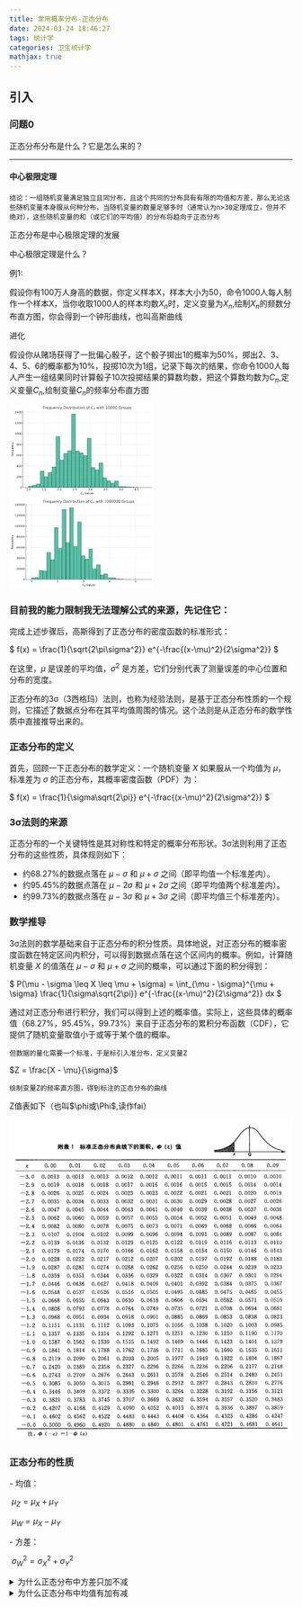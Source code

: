 ```yaml
---
title: 常用概率分布-正态分布
date: 2024-03-24 18:46:27
tags: 统计学
categories: 卫生统计学
mathjax: true
---
```


## 引入

### 问题0

正态分布分布是什么？它是怎么来的？

---

#### 中心极限定理

`结论：一组随机变量满足独立且同分布，且这个共同的分布具有有限的均值和方差，那么无论这些随机变量本身服从何种分布，当随机变量的数量足够多时（通常认为n>30定理成立，但并不绝对），这些随机变量的和（或它们的平均值）的分布将趋向于正态分布`

正态分布是中心极限定理的发展

中心极限定理是什么？

例1:

假设你有100万人身高的数据，你定义样本X，样本大小为50，命令1000人每人制作一个样本X，当你收取1000人的样本均数$X_n$时，定义变量为$X_n$,绘制$X_n$的频数分布直方图，你会得到一个钟形曲线，也叫高斯曲线

进化

假设你从赌场获得了一批偏心骰子，这个骰子掷出1的概率为50%，掷出2、3、4、5、6的概率都为10%，投掷10次为1组，记录下每次的结果，你命令1000人每人产生一组结果同时计算骰子10次投掷结果的算数均数，把这个算数均数为$C_n$,定义变量$C_n$,绘制变量$C_n$的频率分布直方图

<img src="https://raw.githubusercontent.com/introvert24312/image/master/example%202%20of%20normal%20distribution.png" alt="example 2 of normal distribution" style="zoom: 25%;" />

<img src="https://raw.githubusercontent.com/introvert24312/image/master/example%201%20of%20normal%20distribution.png" alt="example 1 of normal distribution" style="zoom:25%;" />



### 目前我的能力限制我无法理解公式的来源，先记住它：

完成上述步骤后，高斯得到了正态分布的密度函数的标准形式：

$ f(x) = \frac{1}{\sqrt{2\pi\sigma^2}} e^{-\frac{(x-\mu)^2}{2\sigma^2}} $

在这里，$\mu$ 是误差的平均值，$\sigma^2$ 是方差，它们分别代表了测量误差的中心位置和分布的宽度。

正态分布的3σ（3西格玛）法则，也称为经验法则，是基于正态分布性质的一个规则，它描述了数据点分布在其平均值周围的情况。这个法则是从正态分布的数学性质中直接推导出来的。

### 正态分布的定义

首先，回顾一下正态分布的数学定义：一个随机变量 $X$ 如果服从一个均值为 $\mu$，标准差为 $\sigma$ 的正态分布，其概率密度函数（PDF）为：

$ f(x) = \frac{1}{\sigma\sqrt{2\pi}} e^{-\frac{(x-\mu)^2}{2\sigma^2}} $

### 3σ法则的来源

正态分布的一个关键特性是其对称性和特定的概率分布形状。3σ法则利用了正态分布的这些性质，具体规则如下：

- 约68.27%的数据点落在 $\mu - \sigma$ 和 $\mu + \sigma$ 之间（即平均值一个标准差内）。
- 约95.45%的数据点落在 $\mu - 2\sigma$ 和 $\mu + 2\sigma$ 之间（即平均值两个标准差内）。
- 约99.73%的数据点落在 $\mu - 3\sigma$ 和 $\mu + 3\sigma$ 之间（即平均值三个标准差内）。

### 数学推导

3σ法则的数学基础来自于正态分布的积分性质。具体地说，对正态分布的概率密度函数在特定区间内积分，可以得到数据点落在这个区间内的概率。例如，计算随机变量 $X$ 的值落在 $\mu - \sigma$ 和 $\mu + \sigma$ 之间的概率，可以通过下面的积分得到：

$ P(\mu - \sigma \leq X \leq \mu + \sigma) = \int_{\mu - \sigma}^{\mu + \sigma} \frac{1}{\sigma\sqrt{2\pi}} e^{-\frac{(x-\mu)^2}{2\sigma^2}} dx $

通过对正态分布进行积分，我们可以得到上述的概率值。实际上，这些具体的概率值（68.27%，95.45%，99.73%）来自于正态分布的累积分布函数（CDF），它提供了随机变量取值小于或等于某个值的概率。

`但数据的量化需要一个标准，于是标引入准分布，定义变量Z`

$Z = \frac{X - \mu}{\sigma}$

`绘制变量Z的频率直方图，得到标注的正态分布的曲线`

Z值表如下（也叫$\phi或\Phi$,读作fai）

![z](https://raw.githubusercontent.com/introvert24312/image/master/z.png)

### 正态分布的性质

\- 均值：

​	$\mu_Z = \mu_X + \mu_Y$

​	$\mu_W = \mu_X - \mu_Y$

\- 方差：

​	$\sigma_W^2 = \sigma_X^2 + \sigma_Y^2$

<details>
  <summary>为什么正态分布中方差只加不减</summary>
 方差的性质 $\sigma_W^2 = \sigma_X^2 + \sigma_Y^2$，当考虑两个随机变量 $X$ 和 $Y$ 的差 $W = X - Y$ 时，即使是在它们的差的情况下，方差之和而不是方差之差出现在公式中，这背后的原因与随机变量的独立性和方差的数学性质有关。

### 独立性

当两个随机变量 $X$ 和 $Y$ 独立时，它们之间没有相互影响。这意味着一个变量的变化不会影响另一个变量的分布。因此，当我们计算它们的和或差的方差时，我们只需要考虑每个变量自身的变异性，而不是它们之间的相互作用。

### 方差的定义

方差衡量随机变量和其均值的偏差的平方的平均值，是衡量随机变量分散程度的度量。方差的计算公式为 $\sigma^2 = E[(X - \mu)^2]$，其中 $E$ 表示期望值操作符，$\mu$ 是随机变量 $X$ 的均值。

### 方差的加法性质

对于独立随机变量的和或差，方差的加法性质说明，总的方差是各个随机变量方差的和。数学上，这可以通过方差的定义和随机变量的独立性质推导得出。对于差 $W = X - Y$，其方差为：


\begin{align*}
\sigma_W^2 &= \text{Var}(X - Y) \\
&= \text{Var}(X) + \text{Var}(-Y) \\
&= \sigma_X^2 + \text{Var}(-Y)
\end{align*}


由于 $\text{Var}(aY) = a^2\text{Var}(Y)$（这里 $a = -1$），我们有：


\begin{align*}
\text{Var}(-Y) &= (-1)^2\text{Var}(Y) \\
&= \text{Var}(Y) \\
&= \sigma_Y^2
\end{align*}


因此，

$\sigma_W^2 = \sigma_X^2 + \sigma_Y^2$

这显示了，即使是随机变量的差，其方差也是组成随机变量方差的总和。这是因为方差衡量的是变异性，而变异性在随机变量相加或相减时是累积的，不考虑方向（正或负）。
</details>

<details>
  <summary>为什么正态分布中均值有加有减</summary>
这是因为随机变量的期望值（均值）具有线性性质。具体来说，随机变量的期望值（或均值）遵循以下规则：

假设 $X$ 和 $Y$ 是两个随机变量，且 $\mu_X$ 和 $\mu_Y$ 分别是它们的期望值（均值）。如果我们定义一个新的随机变量 $W = X - Y$，那么 $W$ 的期望值（均值）是 $X$ 和 $Y$ 均值的差，即：

$E[W] = E[X - Y]$

根据期望值的线性性质，我们有：

$E[X - Y] = E[X] - E[Y]$

这就是说：

$\mu_W = \mu_X - \mu_Y$

### 原因解释：

1. **期望值的线性性质**：这个性质说明，任意两个随机变量 $X$ 和 $Y$ 的线性组合的期望值等于各自期望值的相同线性组合。简单来说，就是你可以将期望值的运算“分发”到随机变量的运算中。

2. **独立与非独立随机变量**：值得注意的是，这个性质不依赖于 $X$ 和 $Y$ 是否独立。无论 $X$ 和 $Y$ 之间的关系如何，$W = X - Y$ 的期望值都是 $\mu_X - \mu_Y$。

这个原理是概率论和统计学中的基础概念之一，它在理解随机变量的行为以及它们相互作用的方式中起着关键作用。
</details>
